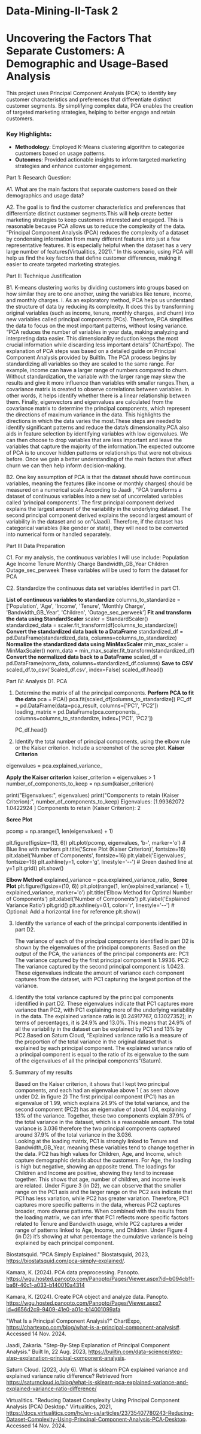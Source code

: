 # Data-Mining-II-Task 2


# Uncovering the Factors That Separate Customers: A Demographic and Usage-Based Analysis
This project uses Principal Component Analysis (PCA) to identify key customer characteristics and preferences that differentiate distinct customer segments. By simplifying complex data, PCA enables the creation of targeted marketing strategies, helping to better engage and retain customers.

### Key Highlights:
- **Methodology**: Employed K-Means clustering algorithm to categorize customers based on usage patterns.
- **Outcomes**: Provided actionable insights to inform targeted marketing strategies and enhance customer engagement.

Part 1: Research Question:

A1. What are the main factors that separate customers based on their demographics and usage data?

A2.  The goal is to find the customer characteristics and preferences  that differentiate distinct customer segments.This will help create better marketing strategies to keep customers interested and engaged. This is reasonable because PCA allows us to reduce the complexity of the data. “Principal Component Analysis (PCA) reduces the complexity of a dataset by condensing information from many different features into just a few representative features. It is especially helpful when the dataset has a very large number of features(Virtualitics, 2021).” In this scenario, using PCA will help us find the key factors that define customer differences, making it easier to create targeted marketing strategies.

Part II: Technique Justification

B1. K-means clustering works by dividing customers into groups based on how similar they are to one another, using the variables like tenure, income, and monthly charges.
    i. As an exploratory method, PCA helps us understand the structure of data by reducing its complexity. It does this by transforming original variables (such as income, tenure, monthly charges, and churn) into new variables called principal components (PCs). Therefore, PCA simplifies the data to focus on the most important patterns, without losing variance. “PCA reduces the number of variables in your data, making analyzing and interpreting data easier. This dimensionality reduction keeps the most crucial information while discarding less important details” (ChartExpo).
    The explanation of PCA steps was based on a detailed guide on Principal Component Analysis provided by BuiltIn. The  PCA process begins by standardizing all variables so they are scaled to the same range. For example, income can have a larger range of numbers compared to churn. Without standardization, the variable with the larger range may skew the results and give it more influence than variables with smaller ranges.Then, a covariance matrix is created to observe correlations between variables. In other words, it helps identify whether there is a linear relationship between them. Finally, eigenvectors and eigenvalues are calculated from the covariance matrix to determine the principal components, which represent the directions of maximum variance in the data. This highlights the directions in which the data varies the most.These steps are needed to  identify significant patterns and reduce the data’s dimensionality.PCA also aids in feature selection by identifying variables with low eigenvalues. We can then choose to drop variables that are less important and leave the variables that  capture the majority of the information.The expected outcome of PCA is to uncover hidden patterns or relationships that were not obvious before. Once we gain a better understanding of the main factors that affect  churn we can then help inform decision-making.

 
B2. One key assumption of PCA is that the dataset should have continuous variables, meaning the features (like income or monthly charges) should be measured on a numerical scale.According to Jaadi , “PCA transforms a dataset of continuous variables into a new set of uncorrelated variables called ‘principal components’. The first principal component derived explains the largest amount of the variability in the underlying dataset. The second principal component derived explains the second largest amount of variability in the dataset and so on”(Jaadi).
Therefore, if the dataset has categorical variables (like gender or state), they will need to be converted into numerical form or handled separately.


Part III Data Preparation

C1. For my analysis, the continuous variables I will use include:
      Population
      Age
      Income
      Tenure
      Monthly Charge
      Bandwidth_GB_Year
      Children
      Outage_sec_perweek
These variables will be used to form the dataset for PCA

C2.  Standardize the continuous data set variables identified in part C1. 


**List of continuous variables to standardize**
   columns_to_standardize = ['Population', 'Age', 'Income', 'Tenure', 'Monthly Charge', 'Bandwidth_GB_Year', 'Children', 'Outage_sec_perweek']
 **Fit and transform the data using StandardScaler**
   scaler = StandardScaler()
   standardized_data = scaler.fit_transform(df[columns_to_standardize]) 
**Convert the standardized data back to a DataFrame**
   standardized_df = pd.DataFrame(standardized_data, columns=columns_to_standardize) 
**Normalize the standardized data using MinMaxScaler**
   min_max_scaler = MinMaxScaler() 
   norm_data = min_max_scaler.fit_transform(standardized_df) 
**Convert the normalized data back to a DataFrame**
   scaled_df = pd.DataFrame(norm_data, columns=standardized_df.columns) 
**Save to CSV**
   scaled_df.to_csv('Scaled_df.csv', index=False) 
   scaled_df.head()
 
Part IV: Analysis
D1. PCA 
1.  Determine the matrix of all the principal components.
**Perform PCA to fit the data**
    pca = PCA() pca.fit(scaled_df[columns_to_standardize])
    PC_df = pd.DataFrame(data=pca_result, columns=['PC1', 'PC2'])
    loading_matrix = pd.DataFrame(pca.components_, columns=columns_to_standardize, index=['PC1', 'PC2'])


    PC_df.head()


2.  Identify the total number of principal components, using the elbow rule or the Kaiser criterion. Include a screenshot of the scree plot.
**Kaiser Criterion**


  eigenvalues = pca.explained_variance_


**Apply the Kaiser criterion**
  kaiser_criterion = eigenvalues > 1
  number_of_components_to_keep = np.sum(kaiser_criterion)


  print("Eigenvalues:", eigenvalues)
  print("Components to retain (Kaiser Criterion):", number_of_components_to_keep)
  Eigenvalues: [1.99362072 1.0422924 ]
  Components to retain (Kaiser Criterion): 2


**Scree Plot**


  pcomp = np.arange(1, len(eigenvalues) + 1)




  plt.figure(figsize=(13, 6))
  plt.plot(pcomp, eigenvalues, 'b-', marker='o')  # Blue line with markers
  plt.title('Scree Plot (Kaiser Criterion)', fontsize=16)
  plt.xlabel('Number of Components', fontsize=16)
  plt.ylabel('Eigenvalues', fontsize=16)
  plt.axhline(y=1, color='g', linestyle='--')  # Green dashed line at y=1
  plt.grid()
  plt.show()






**Elbow Method**
  explained_variance = pca.explained_variance_ratio_
**Scree Plot**
  plt.figure(figsize=(10, 6))
  plt.plot(range(1, len(explained_variance) + 1), explained_variance, marker='o')
  plt.title('Elbow Method for Optimal Number of Components')
  plt.xlabel('Number of Components')
  plt.ylabel('Explained Variance Ratio')
  plt.grid()
  plt.axhline(y=0.1, color='r', linestyle='--')  # Optional: Add a horizontal line for reference
  plt.show()

3.  Identify the variance of each of the principal components identified in part D2.


    The variance of each of the principal components identified in part D2 is shown by the eigenvalues of the principal components. Based on the output of the PCA, the variances of the principal components are:
    PC1: The variance captured by the first principal component is 1.9936.
    PC2: The variance captured by the second principal component is 1.0423.
    These eigenvalues indicate the amount of variance each component captures from the dataset, with PC1 capturing the largest portion of the variance. 
4.  Identify the total variance captured by the principal components identified in part D2.
    These eigenvalues indicate that PC1 captures more variance than PC2, with PC1 explaining more of the underlying variability in the data. The explained variance ratio is [0.24917767, 0.13027352]; in terms of percentages, it is 24.9% and 13.0%. This means that 24.9% of all the variability in the dataset can be explained by PC1 and 13% by PC2.Based on Saturn Cloud,  “Explained variance ratio is a measure of the proportion of the total variance in the original dataset that is explained by each principal component. The explained variance ratio of a principal component is equal to the ratio of its eigenvalue to the sum of the eigenvalues of all the principal components”(Saturn). 
5.  Summary of my results

    Based on the Kaiser criterion, it shows that I kept  two principal components, and  each had an eigenvalue above 1 ( as seen above under D2.  in figure 2) The first principal component (PC1) has an eigenvalue of 1.99, which explains 24.9% of the total variance, and the second component (PC2) has an eigenvalue of about 1.04, explaining 13% of the variance. Together, these two components explain 37.9% of the total variance in the dataset, which is a reasonable amount. The total variance is 3.036 therefore the two principal components captured around 37.9% of the total variance in the 3.036.  
    Looking at the loading matrix, PC1 is strongly linked to Tenure and Bandwidth_GB_Year, meaning these variables tend to change together in the data. PC2 has high values for Children, Age, and Income, which capture demographic details about the customers. For Age, the loading is high but negative, showing an opposite trend. The loadings for Children and Income are positive, showing they tend to increase together. This shows that age, number of children, and income levels are related.
Under Figure 3 (in D2), we can observe that the smaller range on the PC1 axis and the larger range on the PC2 axis indicate that PC1 has less variation, while PC2 has greater variation. Therefore, PC1 captures more specific patterns in the data, whereas PC2 captures broader, more diverse patterns. When combined with the results from the loading matrix, we can infer that PC1 reflects more specific factors related to Tenure and Bandwidth usage, while PC2 captures a wider range of patterns linked to Age, Income, and Children.
Under Figure 4 (in D2) it’s showing at what percentage the cumulative  variance is being explained by each principal component. 



Biostatsquid. "PCA Simply Explained." Biostatsquid, 2023, https://biostatsquid.com/pca-simply-explained/.


Kamara, K. (2024). PCA data preprocessing. Panopto. https://wgu.hosted.panopto.com/Panopto/Pages/Viewer.aspx?id=b094cb1f-ba6f-40c1-a033-b140010a4314


Kamara, K. (2024). Create PCA object and analyze data. Panopto. https://wgu.hosted.panopto.com/Panopto/Pages/Viewer.aspx?id=d656d2c9-9409-41e0-a01c-b14001099afa 


"What Is a Principal Component Analysis?" ChartExpo, https://chartexpo.com/blog/what-is-a-principal-component-analysis#. Accessed 14 Nov. 2024.


 Jaadi, Zakaria. "Step-By-Step Explanation of Principal Component Analysis." Built In, 22 Aug. 2023, https://builtin.com/data-science/step-step-explanation-principal-component-analysis.


 Saturn Cloud. (2023, July 6). What is sklearn PCA explained variance and explained variance ratio difference? Retrieved from https://saturncloud.io/blog/what-is-sklearn-pca-explained-variance-and-explained-variance-ratio-difference/


Virtualitics. "Reducing Dataset Complexity Using Principal Component Analysis (PCA) Desktop." Virtualitics, 2021, https://docs.virtualitics.com/hc/en-us/articles/23735407780243-Reducing-Dataset-Complexity-Using-Principal-Component-Analysis-PCA-Desktop. Accessed 14 Nov. 2024.

